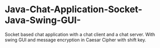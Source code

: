 # Java-Chat-Application-Socket-Java-Swing-GUI-
Socket based chat application with a chat client and a chat server. With swing GUI and message encryption in Caesar Cipher with shift key.

